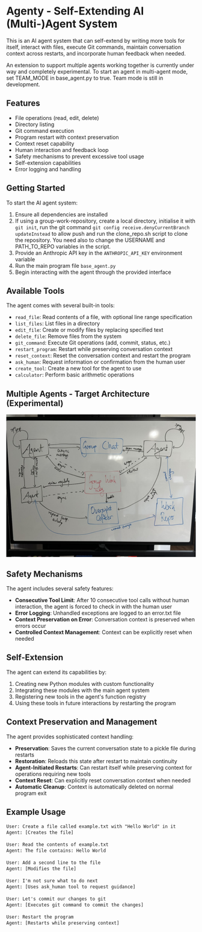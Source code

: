 # Agenty - Self-Extending AI (Multi-)Agent System

This is an AI agent system that can self-extend by writing more tools for itself,
interact with files, execute Git commands, maintain conversation context across restarts,
and incorporate human feedback when needed.

An extension to support multiple agents working together is currently under way and completely experimental.
To start an agent in multi-agent mode, set TEAM_MODE in base_agent.py to true.
Team mode is still in development.


## Features

- File operations (read, edit, delete)
- Directory listing
- Git command execution
- Program restart with context preservation
- Context reset capability
- Human interaction and feedback loop
- Safety mechanisms to prevent excessive tool usage
- Self-extension capabilities
- Error logging and handling

## Getting Started

To start the AI agent system:

1. Ensure all dependencies are installed
2. If using a group-work-repository, create a local directory, initialise it with `git init`, run the git command `git config receive.denyCurrentBranch updateInstead` to allow push and run the clone_repo.sh script to clone the repository. 
You need also to change the USERNAME and PATH_TO_REPO variables in the script.
2. Provide an Anthropic API key in the `ANTHROPIC_API_KEY` environment variable
3. Run the main program file `base_agent.py`
4. Begin interacting with the agent through the provided interface

## Available Tools

The agent comes with several built-in tools:

- `read_file`: Read contents of a file, with optional line range specification
- `list_files`: List files in a directory
- `edit_file`: Create or modify files by replacing specified text
- `delete_file`: Remove files from the system
- `git_command`: Execute Git operations (add, commit, status, etc.)
- `restart_program`: Restart while preserving conversation context
- `reset_context`: Reset the conversation context and restart the program
- `ask_human`: Request information or confirmation from the human user
- `create_tool`: Create a new tool for the agent to use
- `calculator`: Perform basic arithmetic operations

## Multiple Agents - Target Architecture (Experimental)
![multi-agent-framework.jpeg](multi-agent-framework.jpeg)

## Safety Mechanisms

The agent includes several safety features:

- **Consecutive Tool Limit**: After 10 consecutive tool calls without human interaction, the agent is forced to check in with the human user
- **Error Logging**: Unhandled exceptions are logged to an error.txt file
- **Context Preservation on Error**: Conversation context is preserved when errors occur
- **Controlled Context Management**: Context can be explicitly reset when needed

## Self-Extension

The agent can extend its capabilities by:

1. Creating new Python modules with custom functionality
2. Integrating these modules with the main agent system
3. Registering new tools in the agent's function registry
4. Using these tools in future interactions by restarting the program

## Context Preservation and Management

The agent provides sophisticated context handling:

- **Preservation**: Saves the current conversation state to a pickle file during restarts
- **Restoration**: Reloads this state after restart to maintain continuity
- **Agent-Initiated Restarts**: Can restart itself while preserving context for operations requiring new tools
- **Context Reset**: Can explicitly reset conversation context when needed
- **Automatic Cleanup**: Context is automatically deleted on normal program exit

## Example Usage

```
User: Create a file called example.txt with "Hello World" in it
Agent: [Creates the file]

User: Read the contents of example.txt
Agent: The file contains: Hello World

User: Add a second line to the file
Agent: [Modifies the file]

User: I'm not sure what to do next
Agent: [Uses ask_human tool to request guidance]

User: Let's commit our changes to git
Agent: [Executes git command to commit the changes]

User: Restart the program
Agent: [Restarts while preserving context]
```

